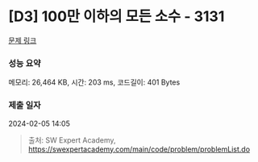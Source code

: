 # [D3] 100만 이하의 모든 소수 - 3131 

[문제 링크](https://swexpertacademy.com/main/code/problem/problemDetail.do?contestProbId=AV_6mRsasV8DFAWS) 

### 성능 요약

메모리: 26,464 KB, 시간: 203 ms, 코드길이: 401 Bytes

### 제출 일자

2024-02-05 14:05



> 출처: SW Expert Academy, https://swexpertacademy.com/main/code/problem/problemList.do
